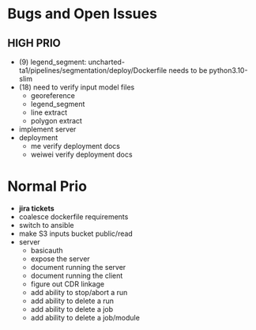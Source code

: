 # Bugs and Open Issues

## HIGH PRIO

* (9) legend_segment: uncharted-ta1/pipelines/segmentation/deploy/Dockerfile needs to be python3.10-slim
* (18) need to verify input model files
   * georeference
   * legend_segment
   * line extract
   * polygon extract
* implement server
* deployment
   * me verify deployment docs
   * weiwei verify deployment docs


# Normal Prio

* **jira tickets**
* coalesce dockerfile requirements
* switch to ansible
* make S3 inputs bucket public/read
* server
    * basicauth
    * expose the server
    * document running the server
    * document running the client
    * figure out CDR linkage
    * add ability to stop/abort a run
    * add ability to delete a run
    * add ability to delete a job
    * add ability to delete a job/module
